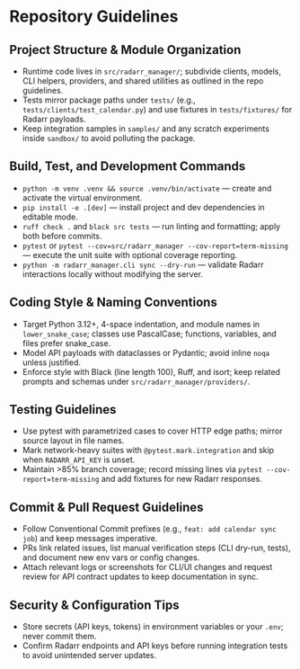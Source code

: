 # Repository Guidelines

## Project Structure & Module Organization
- Runtime code lives in `src/radarr_manager/`; subdivide clients, models, CLI helpers, providers, and shared utilities as outlined in the repo guidelines.
- Tests mirror package paths under `tests/` (e.g., `tests/clients/test_calendar.py`) and use fixtures in `tests/fixtures/` for Radarr payloads.
- Keep integration samples in `samples/` and any scratch experiments inside `sandbox/` to avoid polluting the package.

## Build, Test, and Development Commands
- `python -m venv .venv && source .venv/bin/activate` — create and activate the virtual environment.
- `pip install -e .[dev]` — install project and dev dependencies in editable mode.
- `ruff check .` and `black src tests` — run linting and formatting; apply both before commits.
- `pytest` or `pytest --cov=src/radarr_manager --cov-report=term-missing` — execute the unit suite with optional coverage reporting.
- `python -m radarr_manager.cli sync --dry-run` — validate Radarr interactions locally without modifying the server.

## Coding Style & Naming Conventions
- Target Python 3.12+, 4-space indentation, and module names in `lower_snake_case`; classes use PascalCase; functions, variables, and files prefer snake_case.
- Model API payloads with dataclasses or Pydantic; avoid inline `noqa` unless justified.
- Enforce style with Black (line length 100), Ruff, and isort; keep related prompts and schemas under `src/radarr_manager/providers/`.

## Testing Guidelines
- Use pytest with parametrized cases to cover HTTP edge paths; mirror source layout in file names.
- Mark network-heavy suites with `@pytest.mark.integration` and skip when `RADARR_API_KEY` is unset.
- Maintain >85% branch coverage; record missing lines via `pytest --cov-report=term-missing` and add fixtures for new Radarr responses.

## Commit & Pull Request Guidelines
- Follow Conventional Commit prefixes (e.g., `feat: add calendar sync job`) and keep messages imperative.
- PRs link related issues, list manual verification steps (CLI dry-run, tests), and document new env vars or config changes.
- Attach relevant logs or screenshots for CLI/UI changes and request review for API contract updates to keep documentation in sync.

## Security & Configuration Tips
- Store secrets (API keys, tokens) in environment variables or your `.env`; never commit them.
- Confirm Radarr endpoints and API keys before running integration tests to avoid unintended server updates.
